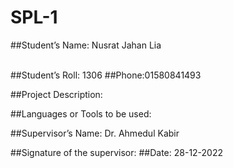 # SPL-1
##Student’s Name: Nusrat Jahan Lia

<br/>
##Student’s Roll: 1306                                ##Phone:01580841493

##Project Description:



##Languages or Tools to be used:

##Supervisor’s Name: Dr. Ahmedul Kabir

##Signature of the supervisor:
##Date: 28-12-2022

